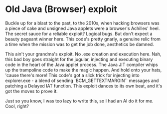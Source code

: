 # Old Java (Browser) exploit

Buckle up for a blast to the past, to the 2010s, when hacking browsers was a piece of cake and unsigned Java applets were a browser's Achilles' heel. The secret sauce for a reliable exploit? Logical bugs. But don't expect a beauty pageant winner here. This code's pretty gnarly, a genuine relic from a time when the mission was to get the job done, aesthetics be damned.


This ain't your grandma's exploit. No .exe creation and execution here. Nah, this bad boy goes straight for the jugular, injecting and executing binary code in the heart of the Java applet process. The Java JIT compiler whips up the trampoline code to make the magic happen. And hold onto your hats, 'cause there's more! This code's got a slick trick for injecting into explorer.exe - a blend of sending `BCM_GETTEXTMARGIN`` messages and patching a Delayed IAT function. This exploit dances to its own beat, and it's got the moves to prove it.


Just so you know, I was too lazy to write this, so I had an AI do it for me. Cool, right?
